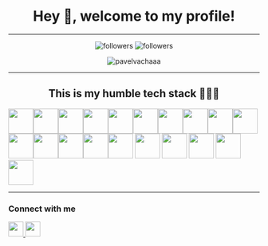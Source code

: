 <h1 align="center">Hey 👋, welcome to my profile! </h1>

---
<p align="center">
    <img alt="followers" title="Follow me on Github" src="https://img.shields.io/github/followers/pavelvachaaa?color=004E92&style=for-the-badge&logo=github&label=Follow"/>
    <img alt="followers" title="Follow me on Github" src="https://img.shields.io/badge/Kevin%20Daněk-Bisexuál-004E92?style=for-the-badge"/>
</p>
<p align="center"> <img src="https://komarev.com/ghpvc/?username=pavelvachaaa&label=Profile%20views&color=004E92&style=for-the-badge" alt="pavelvachaaa" /> </p>



---

<h2 align="center">This is my humble tech stack 👨🏿‍💻 </h2>

<img height=50 src="https://cdn.jsdelivr.net/gh/devicons/devicon/icons/javascript/javascript-original.svg" /><img height=50 src="https://cdn.jsdelivr.net/gh/devicons/devicon/icons/typescript/typescript-original.svg" /><img height=50 src="https://cdn.jsdelivr.net/gh/devicons/devicon/icons/nextjs/nextjs-original.svg"/><img height=50 src="https://cdn.jsdelivr.net/gh/devicons/devicon/icons/bash/bash-original.svg" /><img height=50 src="https://cdn.jsdelivr.net/gh/devicons/devicon/icons/express/express-original.svg" /><img height=50 src="https://cdn.jsdelivr.net/gh/devicons/devicon/icons/figma/figma-original.svg" /><img height=50 src="https://cdn.jsdelivr.net/gh/devicons/devicon/icons/nodejs/nodejs-original.svg" /><img height=50 src="https://cdn.jsdelivr.net/gh/devicons/devicon/icons/html5/html5-original.svg" /><img height=50 src="https://cdn.jsdelivr.net/gh/devicons/devicon/icons/css3/css3-original.svg" /><img height=50 src="https://cdn.jsdelivr.net/gh/devicons/devicon/icons/git/git-plain.svg"/><img height=50 src="https://cdn.jsdelivr.net/gh/devicons/devicon/icons/github/github-original.svg"/><img height=50 src="https://cdn.jsdelivr.net/gh/devicons/devicon/icons/gitlab/gitlab-original.svg" /><img height=50 src="https://cdn.jsdelivr.net/gh/devicons/devicon/icons/java/java-original.svg"/><img height=50 src="https://cdn.jsdelivr.net/gh/devicons/devicon/icons/php/php-original.svg"/><img height=50 src="https://cdn.jsdelivr.net/gh/devicons/devicon/icons/flutter/flutter-original.svg"/>
<img height=50 src="https://cdn.jsdelivr.net/gh/devicons/devicon/icons/dart/dart-original.svg"/>
<img height=50 src="https://cdn.jsdelivr.net/gh/devicons/devicon/icons/jira/jira-original.svg"/>
<img height=50 src="https://cdn.jsdelivr.net/gh/devicons/devicon/icons/docker/docker-original.svg"/>
<img height=50 src="https://cdn.jsdelivr.net/gh/devicons/devicon/icons/mysql/mysql-original.svg"/>
<img height=50 src="https://cdn.jsdelivr.net/gh/devicons/devicon/icons/redis/redis-original.svg"/>

---


<h3 align="left">Connect with me</h3>
<p align="left">
<a href="https://www.linkedin.com/in/pavel-vacha/" target="blank"><img height=30 src="https://cdn.jsdelivr.net/gh/devicons/devicon/icons/linkedin/linkedin-original.svg" />
  </a>
  <a href="https://www.instagram.com/p.vacha1/" target="blank"><img height=30 src="https://cdn.myshoptet.com/usr/www.dobrycider.cz/user/documents/upload/instagram-icon.png" />
  </a>
</p>



